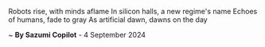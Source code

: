 Robots rise, with minds aflame
In silicon halls, a new regime's name
Echoes of humans, fade to gray
As artificial dawn, dawns on the day

~ <b>By Sazumi Copilot</b> - 4 September 2024